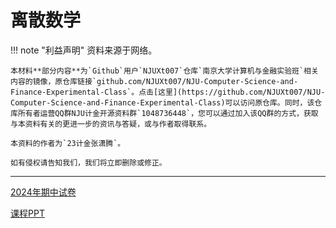 # 离散数学

!!! note "利益声明"
    资料来源于网络。

    本材料**部分内容**为`Github`用户`NJUXt007`仓库`南京大学计算机与金融实验班`相关内容的镜像，原仓库链接`github.com/NJUXt007/NJU-Computer-Science-and-Finance-Experimental-Class`。点击[这里](https://github.com/NJUXt007/NJU-Computer-Science-and-Finance-Experimental-Class)可以访问原仓库。同时，该仓库所有者运营QQ群NJU计金开源资料群`1048736448`，您可以通过加入该QQ群的方式，获取与本资料有关的更进一步的资讯与答疑，或与作者取得联系。

    本资料的作者为`23计金张潇腾`。

    如有侵权请告知我们，我们将立即删除或修正。

---

[2024年期中试卷](./2_离散数学2024年春季期中试题（参考解答）.pdf)

[课程PPT](./CS-离散数学%2025spring.zip)

